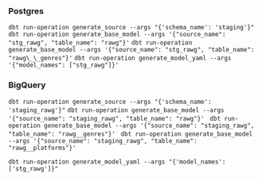 ### Postgres

`dbt run-operation generate_source --args "{'schema_name': 'staging'}"`
`dbt run-operation generate_base_model --args '{"source_name": "stg_rawg", "table_name": "rawg"}'`
`dbt run-operation generate_base_model --args '{"source_name": "stg_rawg", "table_name": "rawg\_\_genres"}'`
`dbt run-operation generate_model_yaml --args '{"model_names": ["stg_rawg"]}'`

### BigQuery

`dbt run-operation generate_source --args "{'schema_name': 'staging_rawg'}"`
`dbt run-operation generate_base_model --args '{"source_name": "staging_rawg", "table_name": "rawg"}' `
`dbt run-operation generate_base_model --args '{"source_name": "staging_rawg", "table_name": "rawg__genres"}' `
`dbt run-operation generate_base_model --args '{"source_name": "staging_rawg", "table_name": "rawg__platforms"}' `

`dbt run-operation generate_model_yaml --args "{'model_names': ['stg_rawg']}"`

